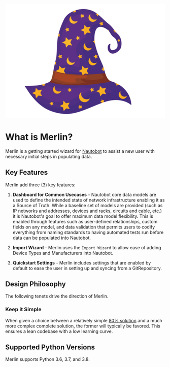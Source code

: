 ![Merlin](img/Merlin.svg "Merlin logo")

# What is Merlin?

Merlin is a getting started wizard for [Nautobot](https://nautobot.readthedocs.io/en/latest/) to assist a new user with necessary initial steps in populating data.  

## Key Features

Merlin add three (3) key features:  

1. **Dashboard for Common Usecases** - Nautobot core data models are used to define the intended state of network infrastructure enabling it as a Source of Truth. While a baseline set of models are provided (such as IP networks and addresses, devices and racks, circuits and cable, etc.) it is Nautobot's goal to offer maximum data model flexibility. This is enabled through features such as user-defined relationships, custom fields on any model, and data validation that permits users to codify everything from naming standards to having automated tests run before data can be populated into Nautobot.

2. **Import Wizard** - Merlin uses the `Import Wizard` to allow ease of adding Device Types and Manufacturers into Nautobot.

3. **Quickstart Settings** - Merlin includes settings that are enabled by default to ease the user in setting up and syncing from a GitRepository.

## Design Philosophy

The following tenets drive the direction of Merlin.

### Keep it Simple

When given a choice between a relatively simple [80% solution](https://en.wikipedia.org/wiki/Pareto_principle) and a much more complex complete solution, the former will typically be favored. This ensures a lean codebase with a low learning curve.

## Supported Python Versions

Merlin supports Python 3.6, 3.7, and 3.8.
